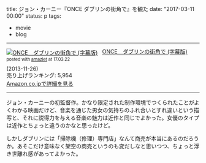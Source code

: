 title: ジョン・カーニー『ONCE ダブリンの街角で』を観た
date: "2017-03-11 00:00"
status: p
tags:
- movie
- blog
---

<div class="amazlet-box" style="margin-bottom:0px;"><div class="amazlet-image" style="float:left;margin:0px 12px 1px 0px;"><a href="http://www.amazon.co.jp/exec/obidos/ASIN/B00GNKMDG0/dotimpact-22/ref=nosim/" name="amazletlink" target="_blank"><img src="https://images-fe.ssl-images-amazon.com/images/I/51TTkDrP9oL._SL160_.jpg" alt="ONCE　ダブリンの街角で (字幕版)" style="border: none;" /></a></div><div class="amazlet-info" style="line-height:120%; margin-bottom: 10px"><div class="amazlet-name" style="margin-bottom:10px;line-height:120%"><a href="http://www.amazon.co.jp/exec/obidos/ASIN/B00GNKMDG0/dotimpact-22/ref=nosim/" name="amazletlink" target="_blank">ONCE　ダブリンの街角で (字幕版)</a><div class="amazlet-powered-date" style="font-size:80%;margin-top:5px;line-height:120%">posted with <a href="http://www.amazlet.com/" title="amazlet" target="_blank">amazlet</a> at 17.03.22</div></div><div class="amazlet-detail"> (2013-11-26)<br />売り上げランキング: 5,954<br /></div><div class="amazlet-sub-info" style="float: left;"><div class="amazlet-link" style="margin-top: 5px"><a href="http://www.amazon.co.jp/exec/obidos/ASIN/B00GNKMDG0/dotimpact-22/ref=nosim/" name="amazletlink" target="_blank">Amazon.co.jpで詳細を見る</a></div></div></div><div class="amazlet-footer" style="clear: left"></div></div>

---

ジョン・カーニーの初監督作。かなり限定された制作環境でつくられたことがよくわかる映画だけど、音楽を通じた男女の気持ちのふれ合いとすれ違いという描写と、それに説得力を与える音楽の魅力は近作と同じでよかった。女優のタイプは近作とちょっと違うのかなと思ったけど。

しかしダブリンには「掃除機（修理）専門店」なんて商売が本当にあるのだろうか。あそこだけ意味なく架空の商売というのも変だしなと思いつつ、ちょっと浮き世離れ感があってよかった。
